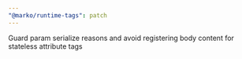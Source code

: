 ```yaml
---
"@marko/runtime-tags": patch
---
```


Guard param serialize reasons and avoid registering body content for stateless attribute tags
